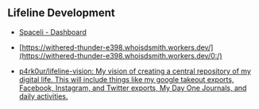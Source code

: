 ## Lifeline Development

- [Spaceli - Dashboard](https://app.spaceli.io/dashboard/all)

- [https://withered-thunder-e398.whoisdsmith.workers.dev/](https://withered-thunder-e398.whoisdsmith.workers.dev/0:/)

- [p4rk0ur/lifeline-vision: My vision of creating a central repository of my digital life. This will include things like my google takeout exports, Facebook, Instagram, and Twitter exports, My Day One Journals, and daily activities.](https://github.com/p4rk0ur/lifeline-vision)